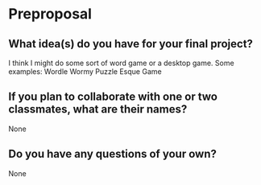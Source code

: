 # Preproposal

## What idea(s) do you have for your final project?

I think I might do some sort of word game or a desktop game. Some examples:
Wordle
Wormy
Puzzle Esque Game

## If you plan to collaborate with one or two classmates, what are their names?

None

## Do you have any questions of your own?

None
